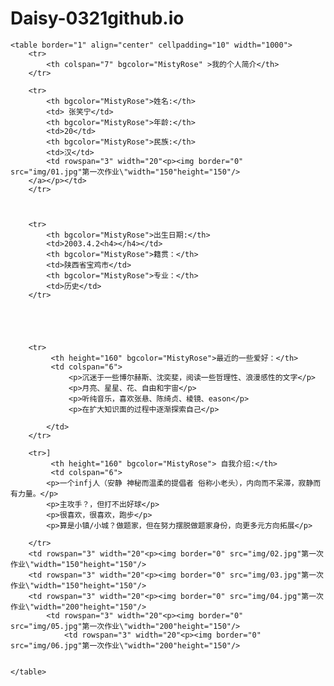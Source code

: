 # Daisy-0321github.io
<html>
	<head>
		<meta charset="utf-8">
		<title>简历</title>
	</head>
 
<body background=http://p1.so.qhmsg.com/t01ed5a885549b6bf3b.jpg>
 
	<table border="1" align="center" cellpadding="10" width="1000">
		<tr>
			<th colspan="7" bgcolor="MistyRose" >我的个人简介</th>
		</tr>
 
		<tr>
			<th bgcolor="MistyRose">姓名:</th>
			<td> 张笑宁</td>
			<th bgcolor="MistyRose">年龄:</th>
			<td>20</td>
			<th bgcolor="MistyRose">民族:</th>
			<td>汉</td>
			<td rowspan="3" width="20"<p><img border="0" src="img/01.jpg"第一次作业\"width="150"height="150"/>
		</a></p></td>
		</tr>
 
				
				
		<tr>
			<th bgcolor="MistyRose">出生日期:</th>
			<td>2003.4.2<h4></h4></td>
			<th bgcolor="MistyRose">籍贯：</th>
			<td>陕西省宝鸡市</td>
			<th bgcolor="MistyRose">专业：</th>
			<td>历史</td>
		</tr>
 

 

 
		<tr>
			 <th height="160" bgcolor="MistyRose">最近的一些爱好：</th>
			 <td colspan="6">
				 <p>沉迷于一些博尔赫斯、沈奕斐，阅读一些哲理性、浪漫感性的文字</p>
				 <p>月亮、星星、花、自由和宇宙</p>
				 <p>听纯音乐，喜欢张悬、陈绮贞、棱镜、eason</p>
				 <p>在扩大知识面的过程中逐渐探索自己</p>
				
			</td>
		</tr>
 
		<tr>]
			 <th height="160" bgcolor="MistyRose"> 自我介绍:</th>
			 <td colspan="6">
			<p>一个infj人（安静 神秘而温柔的提倡者 俗称小老头），内向而不呆滞，寂静而有力量。</p>
			<p>主攻手？，但打不出好球</p>
			<p>很喜欢，很喜欢，跑步</p>
			<p>算是小镇/小城？做题家，但在努力摆脱做题家身份，向更多元方向拓展</p>
			
		</tr>
		<td rowspan="3" width="20"<p><img border="0" src="img/02.jpg"第一次作业\"width="150"height="150"/>
		<td rowspan="3" width="20"<p><img border="0" src="img/03.jpg"第一次作业\"width="150"height="150"/>
		<td rowspan="3" width="20"<p><img border="0" src="img/04.jpg"第一次作业\"width="200"height="150"/>
			<td rowspan="3" width="20"<p><img border="0" src="img/05.jpg"第一次作业\"width="200"height="150"/>
				<td rowspan="3" width="20"<p><img border="0" src="img/06.jpg"第一次作业\"width="200"height="150"/>
 
	
	</table>
</body>
 
</html>
